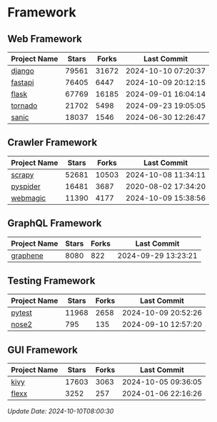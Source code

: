 # Framework

## Web Framework
| Project Name | Stars | Forks | Last Commit |
| ------------ | ----- | ----- | ----------- |
| [django](https://github.com/django/django) | 79561 | 31672 | 2024-10-10 07:20:37 |
| [fastapi](https://github.com/fastapi/fastapi) | 76405 | 6447 | 2024-10-09 20:12:15 |
| [flask](https://github.com/pallets/flask) | 67769 | 16185 | 2024-09-01 16:04:14 |
| [tornado](https://github.com/tornadoweb/tornado) | 21702 | 5498 | 2024-09-23 19:05:05 |
| [sanic](https://github.com/sanic-org/sanic) | 18037 | 1546 | 2024-06-30 12:26:47 |

## Crawler Framework
| Project Name | Stars | Forks | Last Commit |
| ------------ | ----- | ----- | ----------- |
| [scrapy](https://github.com/scrapy/scrapy) | 52681 | 10503 | 2024-10-08 11:34:11 |
| [pyspider](https://github.com/binux/pyspider) | 16481 | 3687 | 2020-08-02 17:34:20 |
| [webmagic](https://github.com/code4craft/webmagic) | 11390 | 4177 | 2024-10-09 15:38:56 |

## GraphQL Framework
| Project Name | Stars | Forks | Last Commit |
| ------------ | ----- | ----- | ----------- |
| [graphene](https://github.com/graphql-python/graphene) | 8080 | 822 | 2024-09-29 13:23:21 |

## Testing Framework
| Project Name | Stars | Forks | Last Commit |
| ------------ | ----- | ----- | ----------- |
| [pytest](https://github.com/pytest-dev/pytest) | 11968 | 2658 | 2024-10-09 20:52:26 |
| [nose2](https://github.com/nose-devs/nose2) | 795 | 135 | 2024-09-10 12:57:20 |

## GUI Framework
| Project Name | Stars | Forks | Last Commit |
| ------------ | ----- | ----- | ----------- |
| [kivy](https://github.com/kivy/kivy) | 17603 | 3063 | 2024-10-05 09:36:05 |
| [flexx](https://github.com/flexxui/flexx) | 3252 | 257 | 2024-01-06 22:16:26 |

*Update Date: 2024-10-10T08:00:30*